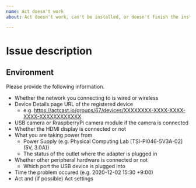 ```yaml
---
name: Act doesn't work
about: Act doesn't work, can't be installed, or doesn't finish the installation

---
```


# Issue description

## Environment
Please provide the following information.

- Whether the network you connecting to is wired or wireless
- Device Details page URL of the registered device
    - e.g. https://actcast.io/groups/67/devices/XXXXXXXX-XXXX-XXXX-XXXX-XXXXXXXXXXXX
- USB camera or RraspberryPi camera module if the camera is connected
- Whether the HDMI display is connected or not
- What you are taking power from
    - Power Supply (e.g. Physical Computing Lab [TSI-PI046-5V3A-02] (5V, 3.0A))
    - The status of the outlet where the adapter is plugged in
- Whether other peripheral hardware is connected or not
    - Which port the USB device is plugged into
- Time the problem occured (e.g. 2020-12-02 15:30 +9:00)
- Act and (if possible) Act settings
